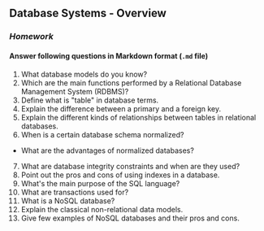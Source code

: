 ## Database Systems - Overview
### _Homework_

#### Answer following questions in Markdown format (`.md` file)

1.  What database models do you know?
2.  Which are the main functions performed by a Relational Database Management System (RDBMS)?
3.  Define what is "table" in database terms.
4.  Explain the difference between a primary and a foreign key.
5.  Explain the different kinds of relationships between tables in relational databases.
6.  When is a certain database schema normalized?
  * What are the advantages of normalized databases?
7.  What are database integrity constraints and when are they used?
8.  Point out the pros and cons of using indexes in a database.
9.  What's the main purpose of the SQL language?
10.  What are transactions used for?
11.  What is a NoSQL database?
12.  Explain the classical non-relational data models.
13.  Give few examples of NoSQL databases and their pros and cons.
